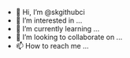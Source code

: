 - 👋 Hi, I’m @skgithubci
- 👀 I’m interested in ...
- 🌱 I’m currently learning ...
- 💞️ I’m looking to collaborate on ...
- 📫 How to reach me ...

<!---
skgithubci/skgithubci is a ✨ special ✨ repository because its `README.md` (this file) appears on your GitHub profile.
You can click the Preview link to take a look at your changes.
--->
